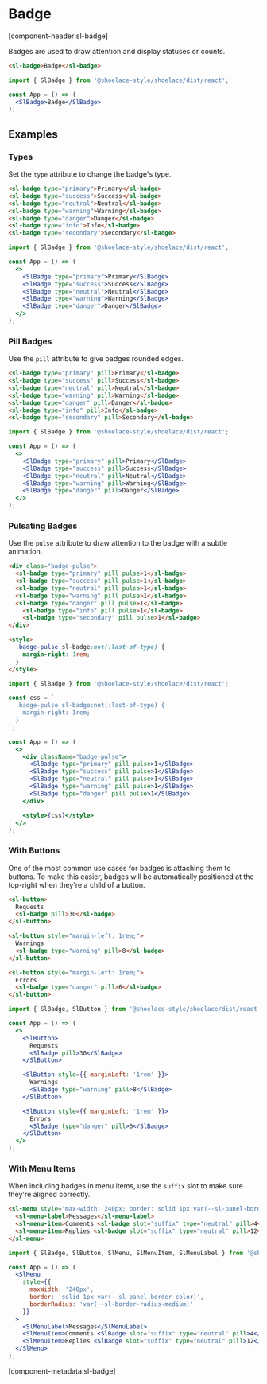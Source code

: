 # Badge

[component-header:sl-badge]

Badges are used to draw attention and display statuses or counts.

```html preview
<sl-badge>Badge</sl-badge>
```

```jsx react
import { SlBadge } from '@shoelace-style/shoelace/dist/react';

const App = () => (
  <SlBadge>Badge</SlBadge>
);
```

## Examples

### Types

Set the `type` attribute to change the badge's type.

```html preview
<sl-badge type="primary">Primary</sl-badge>
<sl-badge type="success">Success</sl-badge>
<sl-badge type="neutral">Neutral</sl-badge>
<sl-badge type="warning">Warning</sl-badge>
<sl-badge type="danger">Danger</sl-badge>
<sl-badge type="info">Info</sl-badge>
<sl-badge type="secondary">Secondary</sl-badge>
```

```jsx react
import { SlBadge } from '@shoelace-style/shoelace/dist/react';

const App = () => (
  <>
    <SlBadge type="primary">Primary</SlBadge>
    <SlBadge type="success">Success</SlBadge>
    <SlBadge type="neutral">Neutral</SlBadge>
    <SlBadge type="warning">Warning</SlBadge>
    <SlBadge type="danger">Danger</SlBadge>  
  </>
);
```

### Pill Badges

Use the `pill` attribute to give badges rounded edges.

```html preview
<sl-badge type="primary" pill>Primary</sl-badge>
<sl-badge type="success" pill>Success</sl-badge>
<sl-badge type="neutral" pill>Neutral</sl-badge>
<sl-badge type="warning" pill>Warning</sl-badge>
<sl-badge type="danger" pill>Danger</sl-badge>
<sl-badge type="info" pill>Info</sl-badge>
<sl-badge type="secondary" pill>Secondary</sl-badge>
```

```jsx react
import { SlBadge } from '@shoelace-style/shoelace/dist/react';

const App = () => (
  <>
    <SlBadge type="primary" pill>Primary</SlBadge>
    <SlBadge type="success" pill>Success</SlBadge>
    <SlBadge type="neutral" pill>Neutral</SlBadge>
    <SlBadge type="warning" pill>Warning</SlBadge>
    <SlBadge type="danger" pill>Danger</SlBadge>  
  </>
);
```

### Pulsating Badges

Use the `pulse` attribute to draw attention to the badge with a subtle animation.

```html preview
<div class="badge-pulse">
  <sl-badge type="primary" pill pulse>1</sl-badge>
  <sl-badge type="success" pill pulse>1</sl-badge>
  <sl-badge type="neutral" pill pulse>1</sl-badge>
  <sl-badge type="warning" pill pulse>1</sl-badge>
  <sl-badge type="danger" pill pulse>1</sl-badge>
    <sl-badge type="info" pill pulse>1</sl-badge>
    <sl-badge type="secondary" pill pulse>1</sl-badge>
</div>

<style>
  .badge-pulse sl-badge:not(:last-of-type) {
    margin-right: 1rem;
  }
</style>
```

```jsx react
import { SlBadge } from '@shoelace-style/shoelace/dist/react';

const css = `
  .badge-pulse sl-badge:not(:last-of-type) {
    margin-right: 1rem;
  }
`;

const App = () => (
  <>
    <div className="badge-pulse">
      <SlBadge type="primary" pill pulse>1</SlBadge>
      <SlBadge type="success" pill pulse>1</SlBadge>
      <SlBadge type="neutral" pill pulse>1</SlBadge>
      <SlBadge type="warning" pill pulse>1</SlBadge>
      <SlBadge type="danger" pill pulse>1</SlBadge>
    </div>

    <style>{css}</style>
  </>
);
```

### With Buttons

One of the most common use cases for badges is attaching them to buttons. To make this easier, badges will be automatically positioned at the top-right when they're a child of a button.

```html preview
<sl-button>
  Requests
  <sl-badge pill>30</sl-badge>
</sl-button>

<sl-button style="margin-left: 1rem;">
  Warnings
  <sl-badge type="warning" pill>8</sl-badge>
</sl-button>

<sl-button style="margin-left: 1rem;">
  Errors
  <sl-badge type="danger" pill>6</sl-badge>
</sl-button>
```

```jsx react
import { SlBadge, SlButton } from '@shoelace-style/shoelace/dist/react';

const App = () => (
  <>
    <SlButton>
      Requests
      <SlBadge pill>30</SlBadge>
    </SlButton>

    <SlButton style={{ marginLeft: '1rem' }}>
      Warnings
      <SlBadge type="warning" pill>8</SlBadge>
    </SlButton>

    <SlButton style={{ marginLeft: '1rem' }}>
      Errors
      <SlBadge type="danger" pill>6</SlBadge>
    </SlButton>
  </>
);
```

### With Menu Items

When including badges in menu items, use the `suffix` slot to make sure they're aligned correctly.

```html preview
<sl-menu style="max-width: 240px; border: solid 1px var(--sl-panel-border-color); border-radius: var(--sl-border-radius-medium);">
  <sl-menu-label>Messages</sl-menu-label>
  <sl-menu-item>Comments <sl-badge slot="suffix" type="neutral" pill>4</sl-badge></sl-menu-item>
  <sl-menu-item>Replies <sl-badge slot="suffix" type="neutral" pill>12</sl-badge></sl-menu-item>
</sl-menu>
```

```jsx react
import { SlBadge, SlButton, SlMenu, SlMenuItem, SlMenuLabel } from '@shoelace-style/shoelace/dist/react';

const App = () => (
  <SlMenu 
    style={{
      maxWidth: '240px',
      border: 'solid 1px var(--sl-panel-border-color)',
      borderRadius: 'var(--sl-border-radius-medium)'
    }}
  >
    <SlMenuLabel>Messages</SlMenuLabel>
    <SlMenuItem>Comments <SlBadge slot="suffix" type="neutral" pill>4</SlBadge></SlMenuItem>
    <SlMenuItem>Replies <SlBadge slot="suffix" type="neutral" pill>12</SlBadge></SlMenuItem>
  </SlMenu>
);
```

[component-metadata:sl-badge]
